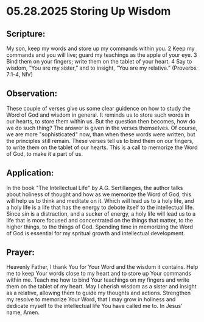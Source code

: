 # 05.28.2025 Storing Up Wisdom

## Scripture:
My son, keep my words
    and store up my commands within you.
2 Keep my commands and you will live;
    guard my teachings as the apple of your eye.
3 Bind them on your fingers;
    write them on the tablet of your heart.
4 Say to wisdom, “You are my sister,”
    and to insight, “You are my relative.”
(Proverbs 7:1-4, NIV)

## Observation:
These couple of verses give us some clear guidence on how to study the Word of God and wisdom in general. It reminds us to store such words in our hearts,
to store them within us. But the question then becomes, how do we do such thing? The answer is given in the verses themselves. Of course, we are more "sophisticated" now,
than when these words were written, but the principles still remain. These verses tell us to bind them on our fingers, to write them on the tablet of our hearts. 
This is a call to memorize the Word of God, to make it a part of us.

## Application:
In the book "The Intellectual Life" by A.G. Sertillanges, the author talks about holiness of thought and how as we memorize the Word of God, this will help us to think and
meditate on it. Which will lead us to a holy life, and a holy life is a life that has the energy to debote itself to the intellectual life. Since sin is a distraction, and a 
sucker of energy, a holy life will lead us to a life that is more focused and concentrated on the things that matter, to the higher things, to the things of God. Spending time
in memorizing the Word of God is essential for my spritual growth and intellectual development.

## Prayer:
Heavenly Father, I thank You for Your Word and the wisdom it contains. Help me to keep Your words close to my heart and to store up Your commands within me. 
Teach me how to bind Your teachings on my fingers and write them on the tablet of my heart. May I cherish wisdom as a sister and insight as a relative, 
allowing them to guide my thoughts and actions. Strengthen my resolve to memorize Your Word, that I may grow in holiness and dedicate myself to the 
intellectual life You have called me to. In Jesus' name, Amen.
